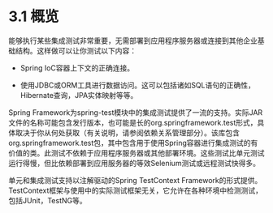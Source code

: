 # 3.1 概览

能够执行某些集成测试非常重要，无需部署到应用程序服务器或连接到其他企业基础结构。这样做可以让你测试以下内容：

* Spring IoC容器上下文的正确连接。

* 使用JDBC或ORM工具进行数据访问。这可以包括诸如SQL语句的正确性，Hibernate查询，JPA实体映射等等。

Spring Framework为spring-test模块中的集成测试提供了一流的支持。实际JAR文件的名称可能包含发行版本，也可能是长的org.springframework.test形式，具体取决于你从何处获取（有关说明，请参阅依赖关系管理部分）。该库包含org.springframework.test包，其中包含用于使用Spring容器进行集成测试的有价值的类。此测试不依赖于应用程序服务器或其他部署环境。这些测试比单元测试运行得慢，但比依赖部署到应用服务器的等效Selenium测试或远程测试快得多。

单元和集成测试支持以注解驱动的Spring TestContext Framework的形式提供。 TestContext框架与使用中的实际测试框架无关，它允许在各种环境中检测测试，包括JUnit，TestNG等。

